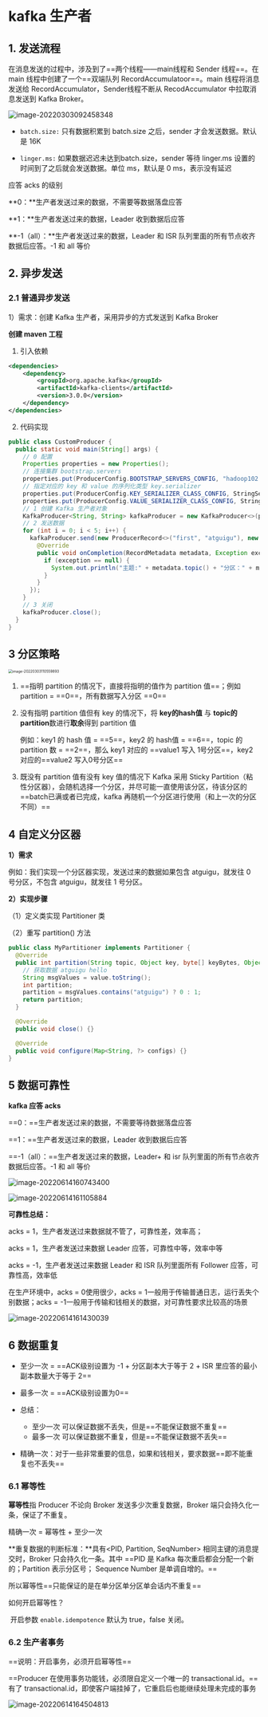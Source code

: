 # kafka 生产者

## 1. 发送流程

在消息发送的过程中，涉及到了==两个线程——main线程和 Sender 线程==。在 main 线程中创建了一个==双端队列 RecordAccumulatoor==。main 线程将消息发送给 RecordAccumulator，Sender线程不断从 RecodAccumulator 中拉取消息发送到 Kafka Broker。

![image-20220303092458348](https://lixianghong.oss-cn-beijing.aliyuncs.com/typore/image-20220303092458348.png)

- `batch.size:` 只有数据积累到 batch.size 之后，sender 才会发送数据。默认是 16K

- `linger.ms:` 如果数据迟迟未达到batch.size，sender 等待 linger.ms 设置的时间到了之后就会发送数据。单位 ms，默认是 0 ms，表示没有延迟

应答 acks 的级别

**0：**生产者发送过来的数据，不需要等数据落盘应答

**1：**生产者发送过来的数据，Leader 收到数据后应答

**-1（all）：**生产者发送过来的数据，Leader 和 ISR 队列里面的所有节点收齐数据后应答。-1 和 all 等价



## 2. 异步发送

### 2.1 普通异步发送

1）需求：创建 Kafka 生产者，采用异步的方式发送到 Kafka Broker

**创建 maven 工程**

1. 引入依赖

```xml
<dependencies>
    <dependency>
        <groupId>org.apache.kafka</groupId>
        <artifactId>kafka-clients</artifactId>
        <version>3.0.0</version>
    </dependency>
</dependencies>
```

2. 代码实现

```java
public class CustomProducer {
  public static void main(String[] args) {
    // 0 配置
    Properties properties = new Properties();
    // 连接集群 bootstrap.servers
    properties.put(ProducerConfig.BOOTSTRAP_SERVERS_CONFIG, "hadoop102:9092");
    // 指定对应的 key 和 value 的序列化类型 key.serializer
    properties.put(ProducerConfig.KEY_SERIALIZER_CLASS_CONFIG, StringSerializer.class.getName());
    properties.put(ProducerConfig.VALUE_SERIALIZER_CLASS_CONFIG, StringSerializer.class.getName());
    // 1 创建 Kafka 生产者对象
    KafkaProducer<String, String> kafkaProducer = new KafkaProducer<>(properties);
    // 2 发送数据
    for (int i = 0; i < 5; i++) {
      kafkaProducer.send(new ProducerRecord<>("first", "atguigu"), new Callback() {
        @Override
        public void onCompletion(RecordMetadata metadata, Exception exception) {
          if (exception == null) {
            System.out.println("主题:" + metadata.topic() + "分区：" + metadata.partition());
          }
        }
      });
    }
    // 3 关闭
    kafkaProducer.close();
  }
}
```



## 3 分区策略

<img src="https://lixianghong.oss-cn-beijing.aliyuncs.com/typore/image-20220303110559893.png" alt="image-20220303110559893" style="zoom: 50%;" />

1. ==指明 partition 的情况下，直接将指明的值作为 partition 值==；例如 partition = ==0==，所有数据写入分区 ==0==

2. 没有指明 partition 值但有 key 的情况下，将 **key的hash值** 与 **topic的partition**数进行**取余**得到 partition 值

   例如：key1 的 hash 值 = ==5==，key2 的 hash值 = ==6==，topic 的partition 数 = ==2==，那么 key1 对应的 ==value1 写入 1号分区==，key2 对应的==value2 写入0号分区==

3. 既没有 partition 值有没有 key 值的情况下 Kafka 采用 Sticky Partition（粘性分区器），会随机选择一个分区，并尽可能一直使用该分区，待该分区的 ==batch已满或者已完成，kafka 再随机一个分区进行使用（和上一次的分区不同）==

## 4 自定义分区器

**1）需求**

例如：我们实现一个分区器实现，发送过来的数据如果包含 atguigu，就发往 0 号分区，不包含 atguigu，就发往 1 号分区。

**2）实现步骤**

（1）定义类实现 Partitioner 类

（2）重写 partition() 方法

```java
public class MyPartitioner implements Partitioner {
  @Override
  public int partition(String topic, Object key, byte[] keyBytes, Object value, byte[] valueBytes, Cluster cluster) {
    // 获取数据 atguigu hello
    String msgValues = value.toString();
    int partition;
    partition = msgValues.contains("atguigu") ? 0 : 1;
    return partition;
  }

  @Override
  public void close() {}

  @Override
  public void configure(Map<String, ?> configs) {}
}
```

## 5 数据可靠性

**kafka 应答 acks**

==0：==生产者发送过来的数据，不需要等待数据落盘应答

==1：==生产者发送过来的数据，Leader 收到数据后应答

==-1（all）：==生产者发送过来的数据，Leader+ 和 isr 队列里面的所有节点收齐数据后应答。-1 和 all 等价

![image-20220614160743400](https://lixianghong.oss-cn-beijing.aliyuncs.com/typore/image-20220614160743400.png)

![image-20220614161105884](https://lixianghong.oss-cn-beijing.aliyuncs.com/typore/image-20220614161105884.png)

**可靠性总结：**

acks = 1，生产者发送过来数据就不管了，可靠性差，效率高；

acks = 1，生产者发送过来数据 Leader 应答，可靠性中等，效率中等

acks = -1，生产者发送过来数据 Leader 和 ISR 队列里面所有 Follower 应答，可靠性高，效率低

在生产环境中，acks = 0使用很少，acks = 1一般用于传输普通日志，运行丢失个别数据；acks = -1一般用于传输和钱相关的数据，对可靠性要求比较高的场景

![image-20220614161430039](https://lixianghong.oss-cn-beijing.aliyuncs.com/typore/image-20220614161430039.png)



## 6 数据重复

- 至少一次 = ==ACK级别设置为 -1 + 分区副本大于等于 2 + ISR 里应答的最小副本数量大于等于 2==

- 最多一次 = ==ACK级别设置为0==

- 总结：
  - 至少一次 可以保证数据不丢失，但是==不能保证数据不重复==
  - 最多一次 可以保证数据不重复，但是==不能保证数据不丢失==
- 精确一次：对于一些非常重要的信息，如果和钱相关，要求数据==即不能重复也不丢失==



### 6.1 幂等性

**幂等性**指 Producer 不论向 Broker 发送多少次重复数据，Broker 端只会持久化一条，保证了不重复。

精确一次 = 幂等性 + 至少一次

**重复数据的判断标准：**具有<PID, Partition, SeqNumber> 相同主键的消息提交时，Broker 只会持久化一条。其中 ==PID 是 Kafka 每次重启都会分配一个新的；Partition 表示分区号； Sequence Number 是单调自增的。==

所以幂等性==只能保证的是在单分区单分区单会话内不重复==

如何开启幂等性？

​	开启参数 `enable.idempotence` 默认为 true，false 关闭。



### 6.2 生产者事务

==说明：开启事务，必须开启幂等性==

==Producer 在使用事务功能钱，必须限自定义一个唯一的 transactional.id。==有了 transactional.id，即使客户端挂掉了，它重启后也能继续处理未完成的事务

![image-20220614164504813](https://lixianghong.oss-cn-beijing.aliyuncs.com/typore/image-20220614164504813.png)











































































































